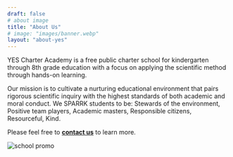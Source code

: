 ```yaml
---
draft: false
# about image
title: "About Us"
# image: "images/banner.webp"
layout: "about-yes"
---
```


YES Charter Academy is a free public charter school for kindergarten through 8th grade education with a focus on applying the scientific method  through hands-on learning.

Our mission is to cultivate a nurturing educational environment that pairs rigorous scientific inquiry with the highest standards of both academic and moral conduct. We SPARRK students to be: Stewards of the environment, Positive team players, Academic masters, Responsible citizens, Resourceful, Kind.

Please feel free to **[contact us](/contact)** to learn more.


<img src="/images/about/YES-Outreach-Postcards-Back-112021-1-scaled.jpg" alt="school promo" class="img-fluid">

<script type="application/ld+json">
  {
    "@context": "https://schema.org",
    "@type": "EducationalOrganization",
    "url": "https://yescharteracademy.org",
    "sameAs": ["https://yescharteracademy.com", "https://www.yescharteracademy.org", "https://www.yescharteracademy.com"],
    "logo": "https://www.yescharteracademy.com/images/YESlogo500.webp",
    "name": "Yuba Environmental Science Charter Academy",
    "alternateName": "YES Charter Academy"
    "description": "YES Charter Academy is a free public charter school for kindergarten through 10th grade education with a focus on applying the scientific method  through hands-on learning.",
    "address": {
      "@type": "PostalAddress",
      "streetAddress": "9841 Texas Hill Road",
      "addressLocality": "Oregon House",
      "addressCountry": "US",
      "addressRegion": "California",
      "postalCode": "95962"
    },
    "contactPoint": {
      "@type": "ContactPoint",
      "email": "info@example.com",
      "telephone": "1-530-692-2210"
    }
  }
</script>
